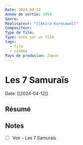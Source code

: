 ```yaml
---
Date: 2024-04-12
Année de sortie: 1954
Genre: 
Réalisateur: "[[Akira Kurosawa]]"
Compositeur: 
Type de film: 
Type: note sur un film
tags:
  - film
  - cinéma
Pays de producion: Japon
---
```

# Les 7 Samuraïs
Date: [[2024-04-12]] 
## Résumé
## Notes
- [ ] Voir - Les 7 Samuraïs